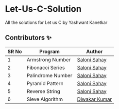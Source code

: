 # Let-Us-C-Solution

All the solutions for Let us C by Yashwant Kanetkar

## Contributors ✨

SR No   | Program | Author  
--- | --- | ---
1 | Armstrong Number | [Saloni Sahay](https://github.com/SaloniSahay)
2 | Fibonacci Series | [Saloni Sahay](https://github.com/SaloniSahay)
3 | Palindrome Number | [Saloni Sahay](https://github.com/SaloniSahay)
4 | Pyramid Pattern | [Saloni Sahay](https://github.com/SaloniSahay)
5 | Reverse String | [Saloni Sahay](https://github.com/SaloniSahay)
6 | Sieve Algorithm | [Diwakar Kumar](https://github.com/diwakar1593)
